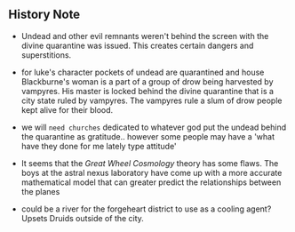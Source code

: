 ## History Note
- Undead and other evil remnants weren't behind the screen with the divine quarantine was issued. This creates certain dangers and superstitions.

- for luke's character pockets of undead are quarantined and house Blackburne's woman is a part of a group of drow being harvested by vampyres. His master is locked behind the divine quarantine that is a city state ruled by vampyres. The vampyres rule a slum of drow people kept alive for their blood.

- we will `need churches` dedicated to whatever god put the undead behind the quarantine as gratitude.. however some people may have a 'what have they done for me lately type attitude'

- It seems that the *Great Wheel Cosmology* theory has some flaws. The boys at the astral nexus laboratory have come up with a more accurate mathematical model that can greater predict the relationships between the planes

- could be a river for the forgeheart district to use as a cooling agent? Upsets Druids outside of the city.